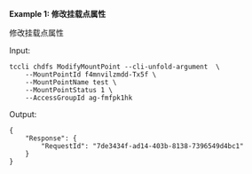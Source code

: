**Example 1: 修改挂载点属性**

修改挂载点属性

Input: 

```
tccli chdfs ModifyMountPoint --cli-unfold-argument  \
    --MountPointId f4mnvilzmdd-Tx5f \
    --MountPointName test \
    --MountPointStatus 1 \
    --AccessGroupId ag-fmfpk1hk
```

Output: 
```
{
    "Response": {
        "RequestId": "7de3434f-ad14-403b-8138-7396549d4bc1"
    }
}
```

